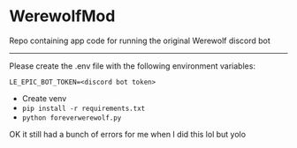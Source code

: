 # WerewolfMod
Repo containing app code for running the original Werewolf discord bot


---

Please create the .env file with the following environment variables:

```
LE_EPIC_BOT_TOKEN=<discord bot token>
```

* Create venv
* `pip install -r requirements.txt`
* `python foreverwerewolf.py`

OK it still had a bunch of errors for me when I did this lol but yolo